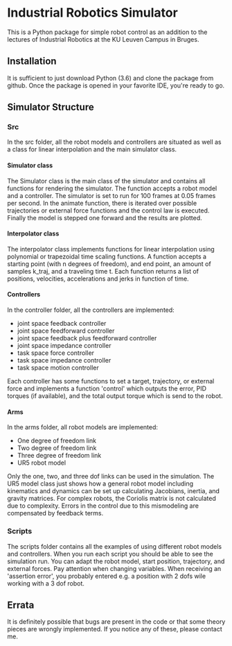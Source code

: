 # Industrial Robotics Simulator

This is a Python package for simple robot control as an addition to the lectures
of Industrial Robotics at the KU Leuven Campus in Bruges.

## Installation

It is sufficient to just download Python (3.6) and clone the package from github.
Once the package is opened in your favorite IDE, you're ready to go.

## Simulator Structure

### Src

In the src folder, all the robot models and controllers are situated as well as a class for
linear interpolation and the main simulator class.

#### Simulator class

The Simulator class is the main class of the simulator and contains all functions for rendering the simulator.
The function accepts a robot model and a controller. The simulator is set to run for 100 frames at 0.05
frames per second. In the animate function, there is iterated over possible trajectories or external force
functions and the control law is executed. Finally the model is stepped one forward and the results are plotted.

#### Interpolator class

The interpolator class implements functions for linear interpolation using polynomial or trapezoidal
time scaling functions. A function accepts a starting point (with n degrees of freedom),
and end point, an amount of samples k_traj, and a traveling time t. Each function returns a list of
positions, velocities, accelerations and jerks in function of time.

#### Controllers

In the controller folder, all the controllers are implemented:

-   joint space feedback controller
-   joint space feedforward controller
-   joint space feedback plus feedforward controller
-   joint space impedance controller
-   task space force controller
-   task space impedance controller
-   task space motion controller

Each controller has some functions to set a target, trajectory, or external force and implements a function 'control'
which outputs the error, PID torques (if available), and the total output torque which is send to the robot.

#### Arms

In the arms folder, all robot models are implemented:

-   One degree of freedom link
-   Two degree of freedom link
-   Three degree of freedom link
-   UR5 robot model

Only the one, two, and three dof links can be used in the simulation. The UR5 model class just shows how a general
robot model including kinematics and dynamics can be set up calculating Jacobians, inertia, and gravity matrices.
For complex robots, the Coriolis matrix is not calculated due to complexity. Errors in the control due to this
mismodeling are compensated by feedback terms.

### Scripts

The scripts folder contains all the examples of using different robot models and controllers.
When you run each script you should be able to see the simulation run. You can adapt the robot model,
start position, trajectory, and external forces. Pay attention when changing variables. When receiving an
'assertion error', you probably entered e.g. a position with 2 dofs wile working with a 3 dof robot.

## Errata

It is definitely possible that bugs are present in the code or that some theory pieces are wrongly implemented.
If you notice any of these, please contact me.


